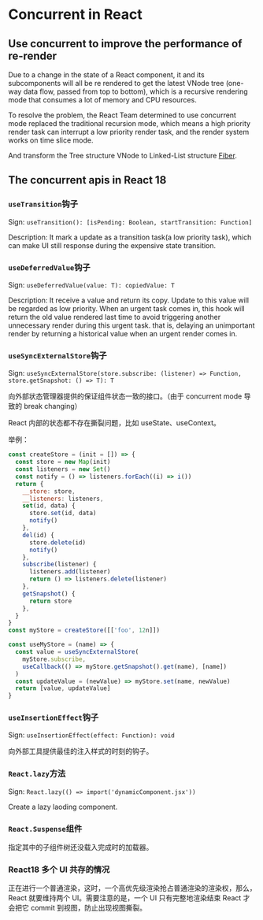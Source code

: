 # Concurrent in React

## Use concurrent to improve the performance of re-render

Due to a change in the state of a React component, it and its subcomponents will all be re rendered to get the latest VNode tree (one-way data flow, passed from top to bottom), which is a recursive rendering mode that consumes a lot of memory and CPU resources.

To resolve the problem, the React Team determined to use concurrent mode replaced the traditional recursion mode, which means a high priority render task can interrupt a low priority render task, and the render system works on time slice mode.

And transform the Tree structure VNode to Linked-List structure [Fiber](https://github.com/acdlite/react-fiber-architecture).

## The concurrent apis in React 18

### `useTransition`钩子

Sign: `useTransition(): [isPending: Boolean, startTransition: Function]`

Description: It mark a update as a transition task(a low priority task), which can make UI still response during the expensive state transition.

### `useDeferredValue`钩子

Sign: `useDeferredValue(value: T): copiedValue: T`

Description: It receive a value and return its copy. Update to this value will be regarded as low priority. When an urgent task comes in, this hook will return the old value rendered last time to avoid triggering another unnecessary render during this urgent task. that is, delaying an unimportant render by returning a historical value when an urgent render comes in.

### `useSyncExternalStore`钩子

Sign: `useSyncExternalStore(store.subscribe: (listener) => Function, store.getSnapshot: () => T): T`

向外部状态管理器提供的保证组件状态一致的接口。（由于 concurrent mode 导致的 break changing）

React 内部的状态都不存在撕裂问题，比如 useState、useContext。

举例：

```jsx
const createStore = (init = []) => {
  const store = new Map(init)
  const listeners = new Set()
  const notify = () => listeners.forEach((i) => i())
  return {
    __store: store,
    __listeners: listeners,
    set(id, data) {
      store.set(id, data)
      notify()
    },
    del(id) {
      store.delete(id)
      notify()
    },
    subscribe(listener) {
      listeners.add(listener)
      return () => listeners.delete(listener)
    },
    getSnapshot() {
      return store
    },
  }
}
const myStore = createStore([['foo', 12n]])

const useMyStore = (name) => {
  const value = useSyncExternalStore(
    myStore.subscribe,
    useCallback(() => myStore.getSnapshot().get(name), [name])
  )
  const updateValue = (newValue) => myStore.set(name, newValue)
  return [value, updateValue]
}
```

### `useInsertionEffect`钩子

Sign: `useInsertionEffect(effect: Function): void`

向外部工具提供最佳的注入样式的时刻的钩子。

### `React.lazy`方法

Sign: `React.lazy(() => import('dynamicComponent.jsx'))`

Create a lazy laoding component.

### `React.Suspense`组件

指定其中的子组件树还没载入完成时的加载器。

### React18 多个 UI 共存的情况

正在进行一个普通渲染，这时，一个高优先级渲染抢占普通渲染的渲染权，那么，React 就要维持两个 UI。需要注意的是，一个 UI 只有完整地渲染结束 React 才会把它 commit 到视图，防止出现视图撕裂。
